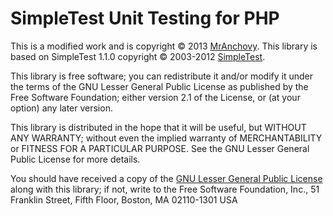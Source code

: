 SimpleTest Unit Testing for PHP
===============================

This is a modified work and is copyright © 2013 [MrAnchovy](http://www.mranchovy.com/).
This library is based on SimpleTest 1.1.0 copyright © 2003-2012
[SimpleTest](http://www.simpletest.org/).

This library is free software; you can redistribute it and/or
modify it under the terms of the GNU Lesser General Public
License as published by the Free Software Foundation; either
version 2.1 of the License, or (at your option) any later version.

This library is distributed in the hope that it will be useful,
but WITHOUT ANY WARRANTY; without even the implied warranty of
MERCHANTABILITY or FITNESS FOR A PARTICULAR PURPOSE.  See the GNU
Lesser General Public License for more details.

You should have received a copy of the
[GNU Lesser General Public License](http://opensource.org/licenses/LGPL-2.1)
along with this library; if not, write to the Free Software
Foundation, Inc., 51 Franklin Street, Fifth Floor, Boston, MA  02110-1301  USA
